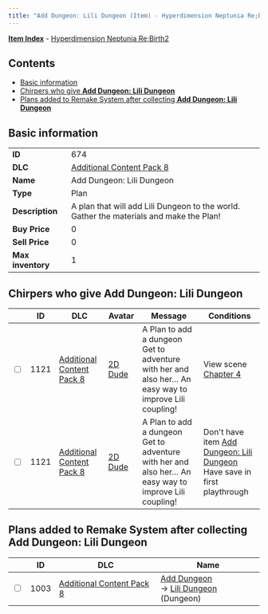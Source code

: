 ```yaml
---
title: "Add Dungeon: Lili Dungeon (Item) - Hyperdimension Neptunia Re;Birth2"
---
```


[**Item Index**](/neptunia/rb2/item/index.html) - [Hyperdimension Neptunia Re;Birth2](/neptunia/rb2)

## Contents

- [Basic information](#basic-information)
- [Chirpers who give **Add Dungeon: Lili Dungeon**](#chirpers-who-give-add-dungeon-lili-dungeon)
- [Plans added to Remake System after collecting **Add Dungeon: Lili Dungeon**](#plans-added-to-remake-system-after-collecting-add-dungeon-lili-dungeon)

## Basic information

|   |   |
| -- | -- |
| **ID** | 674 |
| **DLC** | [Additional Content Pack 8](/neptunia/rb2/dlc/16-pack8.html) |
| **Name** | Add Dungeon: Lili Dungeon |
| **Type** | Plan |
| **Description** | A plan that will add Lili Dungeon to the world. Gather the materials and make the Plan! |
| **Buy Price** | 0 |
| **Sell Price** | 0 |
| **Max inventory** | 1 |

## Chirpers who give **Add Dungeon: Lili Dungeon**

|    | ID | DLC | Avatar | Message | Conditions |
| -- | -- | --- | ------ | ------- | ---------- |
| <input type="checkbox" id="rb2-chirper-event-16-1121" class="trackbox" /> | 1121 | [Additional Content Pack 8](/neptunia/rb2/dlc/16-pack8.html) | [2D Dude](/neptunia/rb2/avatar/0-105-2d-dude.html) | A Plan to add a dungeon<br />Get to adventure with her and also her… An easy way to improve Lili coupling! | View scene [Chapter 4](/neptunia/rb2/scene/0-301-chapter-4.html) |
| <input type="checkbox" id="rb2-chirper-event-16-1121" class="trackbox" /> | 1121 | [Additional Content Pack 8](/neptunia/rb2/dlc/16-pack8.html) | [2D Dude](/neptunia/rb2/avatar/0-105-2d-dude.html) | A Plan to add a dungeon<br />Get to adventure with her and also her… An easy way to improve Lili coupling! | Don't have item [Add Dungeon: Lili Dungeon](/neptunia/rb2/item/16-674-add-dungeon-lili-dungeon.html)<br />Have save in first playthrough |

## Plans added to Remake System after collecting **Add Dungeon: Lili Dungeon**

|    | ID | DLC | Name |
| -- | -- | --- | ---- |
| <input type="checkbox" id="rb2-remake-16-1003" class="trackbox" /> | 1003 | [Additional Content Pack 8](/neptunia/rb2/dlc/16-pack8.html) | [Add Dungeon](/neptunia/rb2/remake/16-1003-add-dungeon.html)<br />→ [Lili Dungeon](/neptunia/rb2/dungeon/16-303-lili-dungeon.html) (Dungeon) |